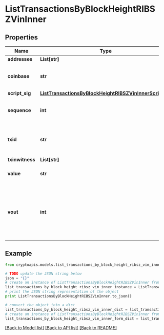 # ListTransactionsByBlockHeightRIBSZVinInner


## Properties
Name | Type | Description | Notes
------------ | ------------- | ------------- | -------------
**addresses** | **List[str]** |  | 
**coinbase** | **str** | Represents the coinbase hex. | 
**script_sig** | [**ListTransactionsByBlockHeightRIBSZVinInnerScriptSig**](ListTransactionsByBlockHeightRIBSZVinInnerScriptSig.md) |  | 
**sequence** | **int** | Represents the script sequence number. | 
**txid** | **str** | Represents the reference transaction identifier. | 
**txinwitness** | **List[str]** |  | 
**value** | **str** | Defines the specific amount. | 
**vout** | **int** | It refers to the index of the output address of this transaction. The index starts from 0. | 

## Example

```python
from cryptoapis.models.list_transactions_by_block_height_ribsz_vin_inner import ListTransactionsByBlockHeightRIBSZVinInner

# TODO update the JSON string below
json = "{}"
# create an instance of ListTransactionsByBlockHeightRIBSZVinInner from a JSON string
list_transactions_by_block_height_ribsz_vin_inner_instance = ListTransactionsByBlockHeightRIBSZVinInner.from_json(json)
# print the JSON string representation of the object
print ListTransactionsByBlockHeightRIBSZVinInner.to_json()

# convert the object into a dict
list_transactions_by_block_height_ribsz_vin_inner_dict = list_transactions_by_block_height_ribsz_vin_inner_instance.to_dict()
# create an instance of ListTransactionsByBlockHeightRIBSZVinInner from a dict
list_transactions_by_block_height_ribsz_vin_inner_form_dict = list_transactions_by_block_height_ribsz_vin_inner.from_dict(list_transactions_by_block_height_ribsz_vin_inner_dict)
```
[[Back to Model list]](../README.md#documentation-for-models) [[Back to API list]](../README.md#documentation-for-api-endpoints) [[Back to README]](../README.md)


